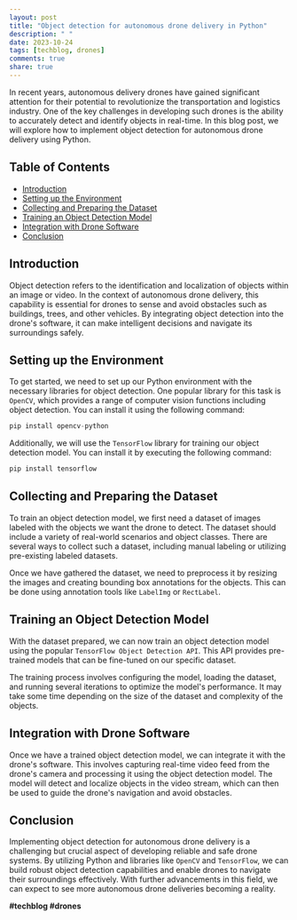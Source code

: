 ```yaml
---
layout: post
title: "Object detection for autonomous drone delivery in Python"
description: " "
date: 2023-10-24
tags: [techblog, drones]
comments: true
share: true
---
```


In recent years, autonomous delivery drones have gained significant attention for their potential to revolutionize the transportation and logistics industry. One of the key challenges in developing such drones is the ability to accurately detect and identify objects in real-time. In this blog post, we will explore how to implement object detection for autonomous drone delivery using Python.

## Table of Contents
- [Introduction](#introduction)
- [Setting up the Environment](#setting-up-the-environment)
- [Collecting and Preparing the Dataset](#collecting-and-preparing-the-dataset)
- [Training an Object Detection Model](#training-an-object-detection-model)
- [Integration with Drone Software](#integration-with-drone-software)
- [Conclusion](#conclusion)

## Introduction <a name="introduction"></a>
Object detection refers to the identification and localization of objects within an image or video. In the context of autonomous drone delivery, this capability is essential for drones to sense and avoid obstacles such as buildings, trees, and other vehicles. By integrating object detection into the drone's software, it can make intelligent decisions and navigate its surroundings safely.

## Setting up the Environment <a name="setting-up-the-environment"></a>
To get started, we need to set up our Python environment with the necessary libraries for object detection. One popular library for this task is `OpenCV`, which provides a range of computer vision functions including object detection. You can install it using the following command:

```python
pip install opencv-python
```

Additionally, we will use the `TensorFlow` library for training our object detection model. You can install it by executing the following command:

```python
pip install tensorflow
```

## Collecting and Preparing the Dataset <a name="collecting-and-preparing-the-dataset"></a>
To train an object detection model, we first need a dataset of images labeled with the objects we want the drone to detect. The dataset should include a variety of real-world scenarios and object classes. There are several ways to collect such a dataset, including manual labeling or utilizing pre-existing labeled datasets.

Once we have gathered the dataset, we need to preprocess it by resizing the images and creating bounding box annotations for the objects. This can be done using annotation tools like `LabelImg` or `RectLabel`.

## Training an Object Detection Model <a name="training-an-object-detection-model"></a>
With the dataset prepared, we can now train an object detection model using the popular `TensorFlow Object Detection API`. This API provides pre-trained models that can be fine-tuned on our specific dataset.

The training process involves configuring the model, loading the dataset, and running several iterations to optimize the model's performance. It may take some time depending on the size of the dataset and complexity of the objects.

## Integration with Drone Software <a name="integration-with-drone-software"></a>
Once we have a trained object detection model, we can integrate it with the drone's software. This involves capturing real-time video feed from the drone's camera and processing it using the object detection model. The model will detect and localize objects in the video stream, which can then be used to guide the drone's navigation and avoid obstacles.

## Conclusion <a name="conclusion"></a>
Implementing object detection for autonomous drone delivery is a challenging but crucial aspect of developing reliable and safe drone systems. By utilizing Python and libraries like `OpenCV` and `TensorFlow`, we can build robust object detection capabilities and enable drones to navigate their surroundings effectively. With further advancements in this field, we can expect to see more autonomous drone deliveries becoming a reality.

**#techblog #drones**